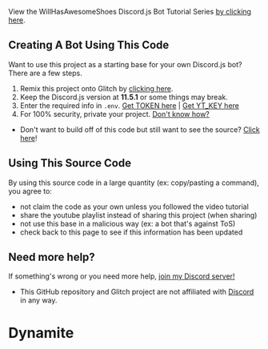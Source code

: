 View the WillHasAwesomeShoes Discord.js Bot Tutorial Series [by clicking here](https://www.youtube.com/playlist?list=PLAN8eO5m1qz9oeE4UkgOtXdh4tmNoxN87).

Creating A Bot Using This Code
-------------------
Want to use this project as a starting base for your own Discord.js bot? There are a few steps.
1) Remix this project onto Glitch by [clicking here](https://glitch.com/edit/#!/remix/whas-source).
2) Keep the Discord.js version at **11.5.1** or some things may break.
3) Enter the required info in `.env`. [Get TOKEN here](https://www.writebots.com/discord-bot-token/) | [Get YT_KEY here](https://console.developers.google.com/apis/credentials)
4) For 100% security, private your project. [Don't know how?](https://glitch.com/help/privateproject)
- Don't want to build off of this code but still want to see the source? [Click here](https://glitch.com/edit/#!/whas-source)!


Using This Source Code
------------

By using this source code in a large quantity (ex: copy/pasting a command), you agree to:

- not claim the code as your own unless you followed the video tutorial
- share the youtube playlist instead of sharing this project (when sharing)
- not use this base in a malicious way (ex: a bot that's against ToS)
- check back to this page to see if this information has been updated

Need more help?
------------
If something's wrong or you need more help, [join my Discord server!](https://willm.xyz/dis)

- This GitHub repository and Glitch project are not affiliated with [Discord](https://discord.com) in any way.
# Dynamite
